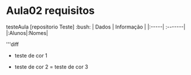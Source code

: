 #  Aula02  requisitos
testeAula
[repositorio Teste] 
:bush:
| Dados | Informação |
|:-----| :-------|
|:Alunos|:Nomes|

'''diff
+ teste de cor 1
- teste de cor 2
= teste de cor 3

